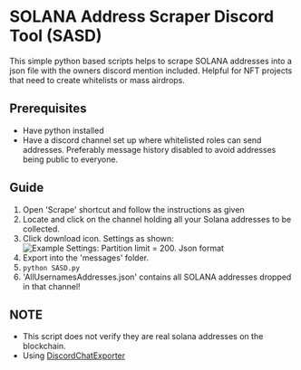 # SOLANA Address Scraper Discord Tool (SASD)

This simple python based scripts helps to scrape SOLANA addresses into a json file with the owners discord mention included. Helpful for NFT projects that need to create whitelists or mass airdrops.

## Prerequisites
- Have python installed
- Have a discord channel set up where whitelisted roles can send addresses. Preferably message history disabled to avoid addresses being public to everyone.

## Guide
1) Open 'Scrape' shortcut and follow the instructions as given
2) Locate and click on the channel holding all your Solana addresses to be collected.
3) Click download icon. Settings as shown: ![Example Settings: Partition limit = 200. Json format](https://github.com/Dean-Overton/solana-discord-nft-tools.git/DiscordChannelSolanaAddressScraper/Settings.PNG)
4) Export into the 'messages' folder.
5) ```python SASD.py```
6) 'AllUsernamesAddresses.json' contains all SOLANA addresses dropped in that channel!

## NOTE
- This script does not verify they are real solana addresses on the blockchain.
- Using [DiscordChatExporter](https://github.com/Tyrrrz/DiscordChatExporter)

